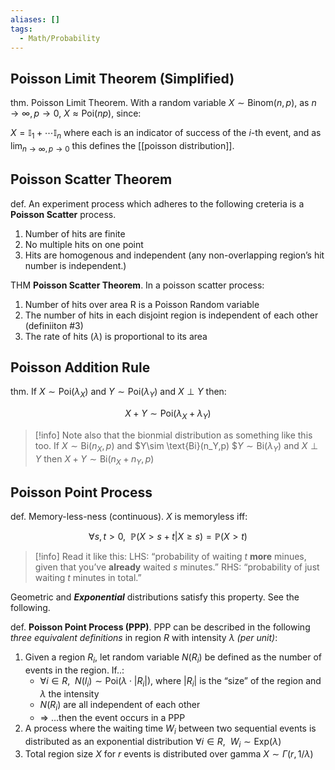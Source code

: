 ```yaml
---
aliases: []
tags:
  - Math/Probability
---
```

## Poisson Limit Theorem (Simplified)

thm. Poisson Limit Theorem. With a random variable $X\sim \text{Binom}(n,p)$, as $n\rightarrow \infty,p\rightarrow0$, $X\approx\text{Poi}(np)$, since:

$X=\mathbb{I}_1+\cdots \mathbb{I}_n$ where each is an indicator of success of the $i$-th event, and as $\text{lim}_{n\rightarrow \infty,p\rightarrow0}$ this defines the [[poisson distribution]].

## Poisson Scatter Theorem

def. An experiment process which adheres to the following creteria is a **Poisson Scatter** process.

1. Number of hits are finite
2. No multiple hits on one point
3. Hits are homogenous and independent (any non-overlapping region’s hit number is independent.)

THM **Poisson Scatter Theorem**. In a poisson scatter process:

1. Number of hits over area R is a Poisson Random variable
2. The number of hits in each disjoint region is independent of each other (definiiton #3)
3. The rate of hits ($\lambda$) is proportional to its area

## Poisson Addition Rule

thm. If $X\sim \text{Poi}(\lambda_X)$ and $Y\sim \text{Poi}(\lambda_Y)$ and $X\perp Y$ then:

$$
X+Y\sim \text{Poi}(\lambda_X+\lambda_Y)
$$

> [!info]
> Note also that the bionmial distribution as something like this too. If $X\sim \text{Bi}(n_X,p)$ and $Y\sim \text{Bi}(n_Y,p)
$$Y\sim \text{Bi}(\lambda_Y)$ and $X\perp Y$ then $X+Y\sim \text{Bi}(n_X+n_Y,p)$
## Poisson Point Process

def. Memory-less-ness (continuous). $X$ is memoryless iff:

$$
\forall s,t>0,\ \ \mathbb{P}(X>s+t|X\geq s)=\mathbb{P}(X>t)
$$

> [!info] Read it like this:
LHS: “probability of waiting $t$ **more** minues, given that you’ve **already** waited $s$ minutes.”
RHS: “probability of just waiting $t$ minutes in total.”

Geometric and **_Exponential_** distributions satisfy this property. See the following.

def. **Poisson Point Process (PPP)**. PPP can be described in the following _three equivalent definitions_ in region $R$ with intensity $\lambda$ _(per unit)_:

1. Given a region $R_i$, let random variable $N(R_i)$ be defined as the number of events in the region. If..:
	- $\forall i\in R, \ \ N(I_i)\sim \text{Poi}(\lambda\cdot {|R_i|})$, where $|R_i|$ is the “size” of the region and $\lambda$ the intensity
	- $N(R_i)$ are all independent of each other
	- ⇒ …then the event occurs in a PPP
2. A process where the waiting time $W_i$ between two sequential events is distributed as an exponential distribution $\forall i\in R,\ \ W_i\sim \text{Exp}(\lambda)$
3. Total region size $X$ for $r$ events is distributed over gamma $X\sim\Gamma(r,1/\lambda)$
